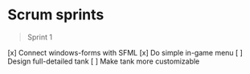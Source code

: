 # Scrum sprints
> Sprint 1

[x] Connect windows-forms with SFML
[x] Do simple in-game menu 
[ ] Design full-detailed tank
[ ] Make tank more customizable